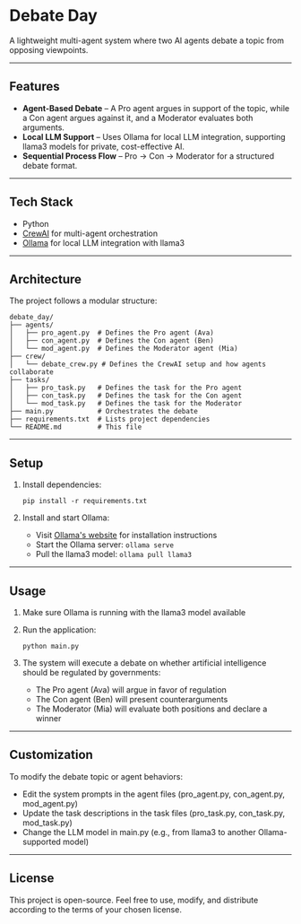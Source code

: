 # Debate Day

A lightweight multi-agent system where two AI agents debate a topic from opposing viewpoints.

---

## Features

- **Agent-Based Debate** – A Pro agent argues in support of the topic, while a Con agent argues against it, and a Moderator evaluates both arguments.
- **Local LLM Support** – Uses Ollama for local LLM integration, supporting llama3 models for private, cost-effective AI.
- **Sequential Process Flow** – Pro -> Con -> Moderator for a structured debate format.

---

## Tech Stack

- Python
- [CrewAI](https://docs.crewai.com) for multi-agent orchestration
- [Ollama](https://ollama.ai) for local LLM integration with llama3

---

## Architecture

The project follows a modular structure:

```
debate_day/
├── agents/
│   ├── pro_agent.py  # Defines the Pro agent (Ava)
│   ├── con_agent.py  # Defines the Con agent (Ben)
│   └── mod_agent.py  # Defines the Moderator agent (Mia)
├── crew/
│   └── debate_crew.py # Defines the CrewAI setup and how agents collaborate
├── tasks/
│   ├── pro_task.py   # Defines the task for the Pro agent
│   ├── con_task.py   # Defines the task for the Con agent
│   └── mod_task.py   # Defines the task for the Moderator
├── main.py           # Orchestrates the debate
├── requirements.txt  # Lists project dependencies
└── README.md         # This file
```

---

## Setup

1. Install dependencies:
   ```
   pip install -r requirements.txt
   ```

2. Install and start Ollama:
   - Visit [Ollama's website](https://ollama.ai) for installation instructions
   - Start the Ollama server: `ollama serve`
   - Pull the llama3 model: `ollama pull llama3`

---

## Usage

1. Make sure Ollama is running with the llama3 model available
2. Run the application:
   ```
   python main.py
   ```

3. The system will execute a debate on whether artificial intelligence should be regulated by governments:
   - The Pro agent (Ava) will argue in favor of regulation
   - The Con agent (Ben) will present counterarguments
   - The Moderator (Mia) will evaluate both positions and declare a winner

---

## Customization

To modify the debate topic or agent behaviors:
- Edit the system prompts in the agent files (pro_agent.py, con_agent.py, mod_agent.py)
- Update the task descriptions in the task files (pro_task.py, con_task.py, mod_task.py)
- Change the LLM model in main.py (e.g., from llama3 to another Ollama-supported model)

---

## License

This project is open-source. Feel free to use, modify, and distribute according to the terms of your chosen license.

